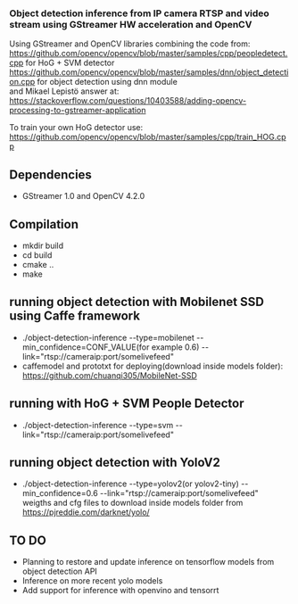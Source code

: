 ### Object detection inference from IP camera RTSP and video stream using GStreamer HW acceleration and OpenCV

Using GStreamer and OpenCV libraries combining the code from:   
https://github.com/opencv/opencv/blob/master/samples/cpp/peopledetect.cpp for HoG + SVM detector  
https://github.com/opencv/opencv/blob/master/samples/dnn/object_detection.cpp for object detection using dnn module    
and Mikael Lepistö answer at:  
https://stackoverflow.com/questions/10403588/adding-opencv-processing-to-gstreamer-application  


To train your own HoG detector use:  
https://github.com/opencv/opencv/blob/master/samples/cpp/train_HOG.cpp

##  Dependencies
* GStreamer 1.0 and OpenCV 4.2.0

## Compilation  
* mkdir build
* cd build
* cmake ..
* make

## running object detection with Mobilenet SSD using Caffe framework
* ./object-detection-inference --type=mobilenet --min_confidence=CONF_VALUE(for example 0.6) --link="rtsp://cameraip:port/somelivefeed"    
* caffemodel and prototxt for deploying(download inside models folder): https://github.com/chuanqi305/MobileNet-SSD

## running with HoG + SVM People Detector 
* ./object-detection-inference --type=svm --link="rtsp://cameraip:port/somelivefeed"

## running object detection with YoloV2
* ./object-detection-inference --type=yolov2(or yolov2-tiny) --min_confidence=0.6 --link="rtsp://cameraip:port/somelivefeed"  
weigths and cfg files to download inside models folder from https://pjreddie.com/darknet/yolo/  

## TO DO
* Planning to restore and update inference on tensorflow models from object detection API
* Inference on more recent yolo models
* Add support for inference with openvino and tensorrt
